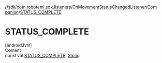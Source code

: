 //[sdk](../../../../index.md)/[com.robotemi.sdk.listeners](../../index.md)/[OnMovementStatusChangedListener](../index.md)/[Companion](index.md)/[STATUS_COMPLETE](-s-t-a-t-u-s_-c-o-m-p-l-e-t-e.md)



# STATUS_COMPLETE  
[androidJvm]  
Content  
const val [STATUS_COMPLETE](-s-t-a-t-u-s_-c-o-m-p-l-e-t-e.md): [String](https://kotlinlang.org/api/latest/jvm/stdlib/kotlin/-string/index.html)  



